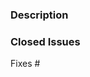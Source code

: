 <!-- This comments are hidden when you submit the issue, so you do not need to remove them! -->
<!-- Please be sure to check out our contributing guidelines, https://github.com/sunpy/sunpy/blob/master/CONTRIBUTING.rst. -->
<!-- Please be sure to check out our code of conduct, https://github.com/sunpy/sunpy/blob/master/CODE_OF_CONDUCT.rst. -->

<!-- Please just have a quick search on GitHub to see if a similar pull request has already been posted. -->
<!-- We have old closed pull requests that might provide useful code or ideas that directly tie in with your pull request. -->

<!-- We have several automatic features that run when a pull request is open.
<!-- They can appear daunting but do not worry about them! -->
<!-- We have a brief explanation of them in the documentation, http://docs.sunpy.org/en/latest/dev_guide/pr_review_procedure.html#continuous-integration. -->

### Description
<!-- Provide a general description of what your pull request does. -->

### Closed Issues
<!-- If the pull request closes any open issues you can add this. -->
<!-- If you replace <Issue Number> with a number GitHub will automatically link it. -->
<!-- If it doesn't, please remove the following line and section title that starts with ###. -->

Fixes #<Issue Number>
